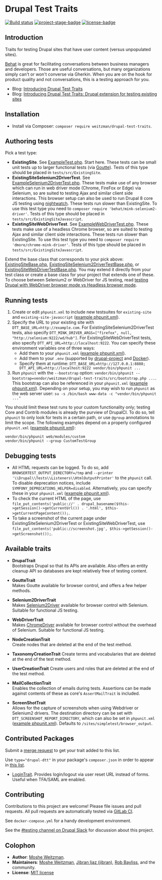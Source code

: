 # Drupal Test Traits

[![Build status](https://gitlab.com/weitzman/drupal-test-traits/badges/master/build.svg)](https://gitlab.com/weitzman/drupal-test-traits/commits/master)
[![project-stage-badge]][project-stage-page]
[![license-badge]][mit]

## Introduction

Traits for testing Drupal sites that have user content (versus unpopulated sites).

[Behat](http://behat.org) is great for facilitating conversations between business managers and developers. Those are useful conversations, but many organizations simply can't or won't converse via Gherkin. When you are on the hook for product quality and not conversations, this is a testing approach for you.

- Blog: [Introducing Drupal Test Traits](https://medium.com/massgovdigital/introducing-drupal-test-traits-9fe09e84384c)
- Blog: [Introducing Drupal Test Traits: Drupal extension for testing existing sites](https://www.previousnext.com.au/blog/introducing-drupal-testing-traits-drupal-extension-testing-existing-sites)

## Installation

- Install via Composer: `composer require weitzman/drupal-test-traits`.

## Authoring tests

Pick a test type:
- **ExistingSite**. See [ExampleTest.php](./tests/ExampleTest.php). Start here. These tests can be small unit tests up to larger functional tests (via [Goutte](http://goutte.readthedocs.io/en/latest/)). Tests of this type should be placed in `tests/src/ExistingSite`.
- **ExistingSiteSelenium2DriverTest**. See [ExampleSelenium2DriverTest.php](tests/ExampleSelenium2DriverTest.php). These tests make use of any browser which can run in web driver mode (Chrome, FireFox or Edge) via Selenium, so are suited to testing Ajax and similar client side interactions. This browser setup can also be used to run Drupal 8 core JS testing using [nightwatch](https://www.drupal.org/node/2968570). These tests run slower than ExistingSite. To use this test type you need to `composer require 'behat/mink-selenium2-driver'`. Tests of this type should be placed in `tests/src/ExistingSiteJavascript`.
- **ExistingSiteWebDriverTest**. See [ExampleWebDriverTest.php](tests/ExampleWebDriverTest.php). These tests make use of a headless Chrome browser, so are suited to testing Ajax and similar client side interactions. These tests run slower than ExistingSite. To use this test type you need to `composer require 'dmore/chrome-mink-driver'`. Tests of this type should be placed in `tests/src/ExistingSiteJavascript`.

Extend the base class that corresponds to your pick above: [ExistingSiteBase.php](src/ExistingSiteBase.php), [ExistingSiteSelenium2DriverTestBase.php](src/ExistingSiteSelenium2DriverTestBase.php), or  [ExistingSiteWebDriverTestBase.php](src/ExistingSiteWebDriverTestBase.php). You may extend it directly from your test class or create a base class for your project that extends one of these. To choose between Selenium2 or WebDriver for JS testing, read [testing Drupal with WebDriver browser mode vs Headless browser mode](https://www.previousnext.com.au/blog/testing-drupal-webdriver-browser-mode-vs-headless-browser-mode).
  
## Running tests

1. Create or edit `phpunit.xml` to include new testsuites for `existing-site` and `existing-site-javascript` ([example phpunit.xml](docs/phpunit.xml)).
2. Specify the URL to your existing site with `DTT_BASE_URL=http://example.com`. For ExistingSiteSelenium2DriverTest tests, also specify `DTT_MINK_DRIVER_ARGS=["firefox", null, "http://selenium:9222/wd/hub"]`. For ExistingSiteWebDriverTest tests, also specify `DTT_API_URL=http://localhost:9222`. You can specify these environment variables one of three ways:
    - Add them to your `phpunit.xml` ([example phpunit.xml](docs/phpunit.xml)).
    - Add them to your `.env` (supported by [drupal-project](https://github.com/drupal-composer/drupal-project/blob/8.x/.env.example) and [Docker](https://docs.docker.com/compose/env-file/)). 
    - Specify them at runtime: `DTT_BASE_URL=http://127.0.0.1:8888; DTT_API_URL=http://localhost:9222 vendor/bin/phpunit ...`
3. Run `phpunit` with the `--bootstrap` option: `vendor/bin/phpunit --bootstrap=vendor/weitzman/drupal-test-traits/src/bootstrap.php ...`. This bootstrap can also be referenced in your `phpunit.xml` ([example phpunit.xml](docs/phpunit.xml)). Depending on your setup, you may wish to run `phpunit` as the web server user: `su -s /bin/bash www-data -c "vendor/bin/phpunit ..."`

You should limit these test runs to your custom functionality only; testing Core and Contrib modules is already the purview of DrupalCI. To do so, tell `phpunit` to only look for tests in a certain path, or use `@group` annotations to limit the scope. The following examples depend on a properly configured `phpunit.xml` ([example phpunit.xml](docs/phpunit.xml)):

```
vendor/bin/phpunit web/modules/custom
vendor/bin/phpunit --group CustomTestGroup
``` 

## Debugging tests

- All HTML requests can be logged. To do so, add `BROWSERTEST_OUTPUT_DIRECTORY=/tmp` and `--printer '\\Drupal\\Tests\\Listeners\\HtmlOutputPrinter'` to the `phpunit` call. To disable deprecation notices, include `SYMFONY_DEPRECATIONS_HELPER=disabled`. Alternatively, you can specify these in your `phpunit.xml` ([example phpunit.xml](docs/phpunit.xml)).  
- To check the current HTML of the page, use `file_put_contents('public://' . drupal_basename($this->getSession()->getCurrentUrl()) . '.html', $this->getCurrentPageContent());`.
- To take a screenshot of the current page under ExistingSiteSelenium2DriverTest or ExistingSiteWebDriverTest, use `file_put_contents('public://screenshot.jpg', $this->getSession()->getScreenshot());`.

## Available traits

- **DrupalTrait**  
  Bootstraps Drupal so that its APIs are available. Also offers an entity cleanup API so databases are kept relatively free of testing content.

- **GoutteTrait**  
  Makes Goutte available for browser control, and offers a few helper methods.

- **Selenium2DriverTrait**   
  Makes [Selenium2Driver](https://github.com/minkphp/MinkSelenium2Driver) available for browser control with Selenium. Suitable for functional JS testing.

- **WebDriverTrait**   
  Makes [ChromeDriver]([ChromeDriver](https://gitlab.com/DMore/chrome-mink-driver/)) available for browser control without the overhead of Selenium. Suitable for functional JS testing.

- **NodeCreationTrait**  
  Create nodes that are deleted at the end of the test method.
  
- **TaxonomyCreationTrait**
  Create terms and vocabularies that are deleted at the end of the test method.
  
- **UserCreationTrait**
  Create users and roles that are deleted at the end of the test method.
  
- **MailCollectionTrait**  
  Enables the collection of emails during tests. Assertions can be made against contents of these as core's `AssertMailTrait` is included.
  
- **ScreenShotTrait**  
  Allows for the capture of screenshots when using Webdriver or Selenium2 drivers. The destination directory can be set with `DTT_SCREENSHOT_REPORT_DIRECTORY`, which can also be set in `phpunit.xml` ([example phpunit.xml](docs/phpunit.xml)). Defaults to `/sites/simpletest/browser_output`.

## Contributed Packages

Submit a [merge request](https://docs.gitlab.com/ee/user/project/merge_requests/) to get your trait added to this list.

Use `type="drupal-dtt"` in your package's `composer.json` in order to appear in [this list](https://packagist.org/?type=drupal-dtt).

- [LoginTrait](https://gitlab.com/weitzman/logintrait.git). Provides login/logout via user reset URL instead of forms. Useful when TFA/SAML are enabled.
  
## Contributing

Contributions to this project are welcome! Please file issues and pull requests.
All pull requests are automatically tested via [GitLab CI](https://gitlab.com/weitzman/drupal-test-traits/pipelines).

See `docker-compose.yml` for a handy development environment.

See the [#testing channel on Drupal Slack](https://drupal.slack.com/messages/C223PR743) for discussion about this project. 

## Colophon

- **Author**: [Moshe Weitzman](http://weitzman.github.io).
- **Maintainers**: [Moshe Weitzman](http://weitzman.github.io), [Jibran Ijaz (jibran)](https://www.drupal.org/u/jibran), [Rob Bayliss](https://github.com/rbayliss), and the community.
- **License**: [MIT license][mit]

[mit]: ./LICENSE.md
[license-badge]: https://img.shields.io/badge/License-MIT-blue.svg
[project-stage-badge]: http://img.shields.io/badge/Project%20Stage-Development-yellowgreen.svg
[project-stage-page]: http://bl.ocks.org/potherca/raw/a2ae67caa3863a299ba0/

